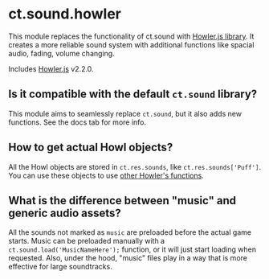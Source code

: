 # ct.sound.howler

This module replaces the functionality of ct.sound with [Howler.js library](https://github.com/goldfire/howler.js). It creates a more reliable sound system with additional functions like spacial audio, fading, volume changing.

Includes [Howler.js](https://github.com/goldfire/howler.js) v2.2.0.

## Is it compatible with the default `ct.sound` library?

This module aims to seamlessly replace `ct.sound`, but it also adds new functions. See the docs tab for more info.

## How to get actual Howl objects?

All the Howl objects are stored in `ct.res.sounds`, like `ct.res.sounds['Puff']`. You can use these objects to use [other Howler's functions](https://github.com/goldfire/howler.js#methods).

## What is the difference between "music" and generic audio assets?

All the sounds not marked as `music` are preloaded before the actual game starts. Music can be preloaded manually with a `ct.sound.load('MusicNameHere');` function, or it will just start loading when requested. Also, under the hood, "music" files play in a way that is more effective for large soundtracks.
